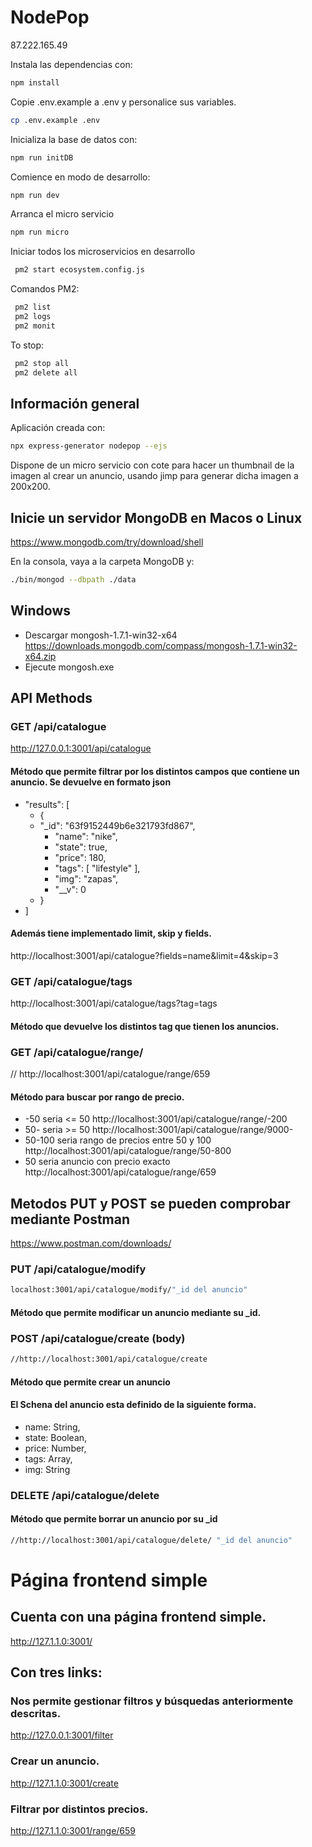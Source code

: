 # NodePop

87.222.165.49

Instala las dependencias con:

```sh
npm install
```

Copie .env.example a .env y personalice sus variables.

```sh
cp .env.example .env
```

Inicializa la base de datos con:

```sh
npm run initDB
```

Comience en modo de desarrollo:

```sh
npm run dev
```

Arranca el micro servicio

```sh
npm run micro
```

Iniciar todos los microservicios en desarrollo

```sh
 pm2 start ecosystem.config.js
```

Comandos PM2:

```sh
 pm2 list
 pm2 logs
 pm2 monit
```

To stop:

```sh
 pm2 stop all
 pm2 delete all
```

## Información general

Aplicación creada con:

```sh
npx express-generator nodepop --ejs
```

Dispone de un micro servicio con cote para hacer un thumbnail de la imagen al crear un anuncio, usando jimp para generar dicha imagen a 200x200.

## Inicie un servidor MongoDB en Macos o Linux

https://www.mongodb.com/try/download/shell

En la consola, vaya a la carpeta MongoDB y:

```sh
./bin/mongod --dbpath ./data
```

## Windows

- Descargar mongosh-1.7.1-win32-x64
  https://downloads.mongodb.com/compass/mongosh-1.7.1-win32-x64.zip
- Ejecute mongosh.exe

## API Methods

### GET /api/catalogue

http://127.0.0.1:3001/api/catalogue

#### Método que permite filtrar por los distintos campos que contiene un anuncio. Se devuelve en formato json

- "results": [
  - {
  - "\_id": "63f9152449b6e321793fd867",
    - "name": "nike",
    - "state": true,
    - "price": 180,
    - "tags": [
      "lifestyle"
      ],
    - "img": "zapas",
    - "\_\_v": 0
  - }
- ]

#### Además tiene implementado limit, skip y fields.

http://localhost:3001/api/catalogue?fields=name&limit=4&skip=3

### GET /api/catalogue/tags

http://localhost:3001/api/catalogue/tags?tag=tags

#### Método que devuelve los distintos tag que tienen los anuncios.

### GET /api/catalogue/range/

// http://localhost:3001/api/catalogue/range/659

#### Método para buscar por rango de precio.

- -50 seria <= 50
  http://localhost:3001/api/catalogue/range/-200
- 50- seria >= 50
  http://localhost:3001/api/catalogue/range/9000-
- 50-100 seria rango de precios entre 50 y 100
  http://localhost:3001/api/catalogue/range/50-800
- 50 seria anuncio con precio exacto
  http://localhost:3001/api/catalogue/range/659

## Metodos PUT y POST se pueden comprobar mediante Postman

https://www.postman.com/downloads/

### PUT /api/catalogue/modify

```sh
localhost:3001/api/catalogue/modify/"_id del anuncio"
```

#### Método que permite modificar un anuncio mediante su \_id.

### POST /api/catalogue/create (body)

```sh
//http://localhost:3001/api/catalogue/create
```

#### Método que permite crear un anuncio

#### El Schena del anuncio esta definido de la siguiente forma.

- name: String,
- state: Boolean,
- price: Number,
- tags: Array,
- img: String

### DELETE /api/catalogue/delete

#### Método que permite borrar un anuncio por su \_id

```sh
//http://localhost:3001/api/catalogue/delete/ "_id del anuncio"
```

# Página frontend simple

## Cuenta con una página frontend simple.

http://127.1.1.0:3001/

## Con tres links:

### Nos permite gestionar filtros y búsquedas anteriormente descritas.

http://127.0.0.1:3001/filter

### Crear un anuncio.

http://127.1.1.0:3001/create

### Filtrar por distintos precios.

http://127.1.1.0:3001/range/659
